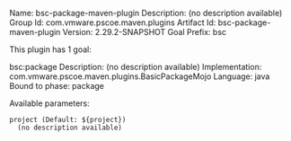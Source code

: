 Name: bsc-package-maven-plugin
Description: (no description available)
Group Id: com.vmware.pscoe.maven.plugins
Artifact Id: bsc-package-maven-plugin
Version: 2.29.2-SNAPSHOT
Goal Prefix: bsc

This plugin has 1 goal:

bsc:package
  Description: (no description available)
  Implementation: com.vmware.pscoe.maven.plugins.BasicPackageMojo
  Language: java
  Bound to phase: package

  Available parameters:

    project (Default: ${project})
      (no description available)


